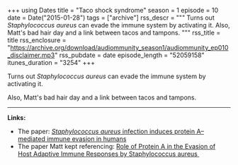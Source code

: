 +++
using Dates
title = "Taco shock syndrome"
season = 1
episode = 10
date = Date("2015-01-28")
tags = ["archive"]
rss_descr = """
Turns out *Staphylococcus aureus* can evade the immune system by activating it.
Also, Matt's bad hair day and a link between tacos and tampons.
"""
rss_title = title
rss_enclosure = "https://archive.org/download/audiommunity_season1/audiommunity_ep010_disclaimer.mp3"
rss_pubdate = date
episode_length = "52059158"
itunes_duration = "3254"
+++



Turns out *Staphylococcus aureus* can evade the immune system by activating it.

Also, Matt's bad hair day and a link between tacos and tampons.

--------------------------------

**Links:**

- The paper: [*Staphylococcus aureus* infection induces protein A–mediated immune evasion in humans](http://jem.rupress.org/content/211/12/2331)
- The paper Matt kept referencing: [Role of Protein A in the Evasion of Host Adaptive Immune Responses by Staphylococcus aureus ](http://mbio.asm.org/content/4/5/e00575-13.full.pdf+html)
